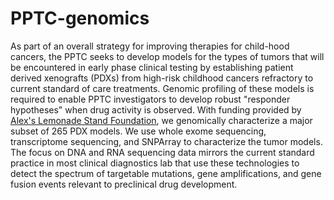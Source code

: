# PPTC-genomics
As part of an overall strategy for improving therapies for child-hood cancers, the PPTC seeks to develop models for the types of tumors that will be encountered in early phase clinical testing by establishing patient derived xenografts (PDXs) from high-risk childhood cancers refractory to current standard of care treatments. Genomic profiling of these models is required to enable PPTC investigators to develop robust "responder hypotheses" when drug activity is observed. With funding provided by <a href="https://www.alexslemonade.org" target="_blank"> Alex's Lemonade Stand Foundation</a>, we genomically characterize a major subset of 265 PDX models. We use whole exome sequencing, transcriptome sequencing, and SNPArray to characterize the tumor models. The focus on DNA and RNA sequencing data mirrors the current standard practice in most clinical diagnostics lab that use these technologies to detect the spectrum of targetable mutations, gene amplifications, and gene fusion events relevant to preclinical drug development.

